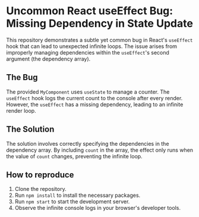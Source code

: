 # Uncommon React useEffect Bug: Missing Dependency in State Update

This repository demonstrates a subtle yet common bug in React's `useEffect` hook that can lead to unexpected infinite loops.  The issue arises from improperly managing dependencies within the `useEffect`'s second argument (the dependency array).

## The Bug
The provided `MyComponent` uses `useState` to manage a counter.  The `useEffect` hook logs the current count to the console after every render. However, the `useEffect` has a missing dependency, leading to an infinite render loop. 

## The Solution
The solution involves correctly specifying the dependencies in the dependency array. By including `count` in the array, the effect only runs when the value of `count` changes, preventing the infinite loop.

## How to reproduce
1. Clone the repository.
2. Run `npm install` to install the necessary packages.
3. Run `npm start` to start the development server.
4. Observe the infinite console logs in your browser's developer tools.